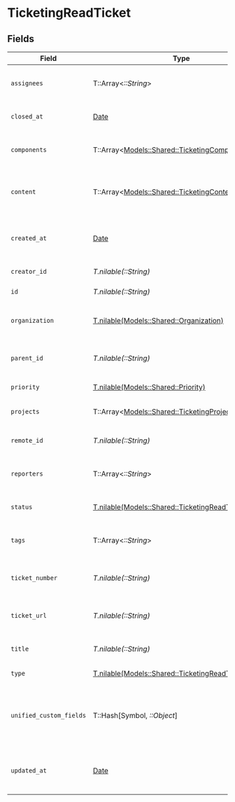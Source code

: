# TicketingReadTicket


## Fields

| Field                                                                                                    | Type                                                                                                     | Required                                                                                                 | Description                                                                                              | Example                                                                                                  |
| -------------------------------------------------------------------------------------------------------- | -------------------------------------------------------------------------------------------------------- | -------------------------------------------------------------------------------------------------------- | -------------------------------------------------------------------------------------------------------- | -------------------------------------------------------------------------------------------------------- |
| `assignees`                                                                                              | T::Array<*::String*>                                                                                     | :heavy_minus_sign:                                                                                       | Agents assigned to the ticket                                                                            | [<br/>"user-001",<br/>"user-002"<br/>]                                                                   |
| `closed_at`                                                                                              | [Date](https://ruby-doc.org/stdlib-2.6.1/libdoc/date/rdoc/Date.html)                                     | :heavy_minus_sign:                                                                                       | The date the ticket was closed                                                                           | 2021-01-01T01:01:01.000Z                                                                                 |
| `components`                                                                                             | T::Array<[Models::Shared::TicketingComponent](../../models/shared/ticketingcomponent.md)>                | :heavy_minus_sign:                                                                                       | Components associated with the ticket                                                                    |                                                                                                          |
| `content`                                                                                                | T::Array<[Models::Shared::TicketingContent](../../models/shared/ticketingcontent.md)>                    | :heavy_minus_sign:                                                                                       | Array of content associated with the ticket                                                              |                                                                                                          |
| `created_at`                                                                                             | [Date](https://ruby-doc.org/stdlib-2.6.1/libdoc/date/rdoc/Date.html)                                     | :heavy_minus_sign:                                                                                       | The timestamp when the record was created                                                                | 2021-01-01T01:01:01.000Z                                                                                 |
| `creator_id`                                                                                             | *T.nilable(::String)*                                                                                    | :heavy_minus_sign:                                                                                       | The creator of the ticket                                                                                | user-001                                                                                                 |
| `id`                                                                                                     | *T.nilable(::String)*                                                                                    | :heavy_minus_sign:                                                                                       | Unique identifier                                                                                        | 8187e5da-dc77-475e-9949-af0f1fa4e4e3                                                                     |
| `organization`                                                                                           | [T.nilable(Models::Shared::Organization)](../../models/shared/organization.md)                           | :heavy_minus_sign:                                                                                       | Organization associated with the ticket                                                                  |                                                                                                          |
| `parent_id`                                                                                              | *T.nilable(::String)*                                                                                    | :heavy_minus_sign:                                                                                       | ID of the parent ticket if this is a sub-ticket                                                          | ticket-002                                                                                               |
| `priority`                                                                                               | [T.nilable(Models::Shared::Priority)](../../models/shared/priority.md)                                   | :heavy_minus_sign:                                                                                       | Priority of the ticket                                                                                   |                                                                                                          |
| `projects`                                                                                               | T::Array<[Models::Shared::TicketingProject](../../models/shared/ticketingproject.md)>                    | :heavy_minus_sign:                                                                                       | Projects the ticket belongs to                                                                           |                                                                                                          |
| `remote_id`                                                                                              | *T.nilable(::String)*                                                                                    | :heavy_minus_sign:                                                                                       | Provider's unique identifier                                                                             | 8187e5da-dc77-475e-9949-af0f1fa4e4e3                                                                     |
| `reporters`                                                                                              | T::Array<*::String*>                                                                                     | :heavy_minus_sign:                                                                                       | Users who reported the ticket                                                                            | [<br/>"user-001",<br/>"user-002"<br/>]                                                                   |
| `status`                                                                                                 | [T.nilable(Models::Shared::TicketingReadTicketStatus)](../../models/shared/ticketingreadticketstatus.md) | :heavy_minus_sign:                                                                                       | Current status of the ticket                                                                             |                                                                                                          |
| `tags`                                                                                                   | T::Array<*::String*>                                                                                     | :heavy_minus_sign:                                                                                       | The tags of the ticket                                                                                   | [<br/>"tag-001",<br/>"tag-002"<br/>]                                                                     |
| `ticket_number`                                                                                          | *T.nilable(::String)*                                                                                    | :heavy_minus_sign:                                                                                       | The unique ticket number or reference ID                                                                 | ticket-001                                                                                               |
| `ticket_url`                                                                                             | *T.nilable(::String)*                                                                                    | :heavy_minus_sign:                                                                                       | URL to view the ticket in the source system                                                              | https://help.company.com/tickets/SUP-5689                                                                |
| `title`                                                                                                  | *T.nilable(::String)*                                                                                    | :heavy_minus_sign:                                                                                       | The title or subject of the ticket                                                                       | System outage in production environment                                                                  |
| `type`                                                                                                   | [T.nilable(Models::Shared::TicketingReadTicketType)](../../models/shared/ticketingreadtickettype.md)     | :heavy_minus_sign:                                                                                       | The type of the ticket                                                                                   |                                                                                                          |
| `unified_custom_fields`                                                                                  | T::Hash[Symbol, *::Object*]                                                                              | :heavy_minus_sign:                                                                                       | Custom Unified Fields configured in your StackOne project                                                | {<br/>"my_project_custom_field_1": "REF-1236",<br/>"my_project_custom_field_2": "some other value"<br/>} |
| `updated_at`                                                                                             | [Date](https://ruby-doc.org/stdlib-2.6.1/libdoc/date/rdoc/Date.html)                                     | :heavy_minus_sign:                                                                                       | The timestamp when the record was last updated                                                           | 2021-01-01T01:01:01.000Z                                                                                 |